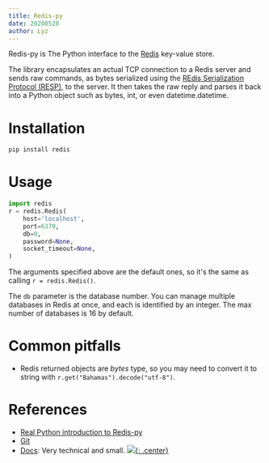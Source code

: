 ```yaml
---
title: Redis-py
date: 20200528
author: Lyz
---
```


Redis-py is The Python interface to the [Redis](redis.md) key-value store.

The library encapsulates an actual TCP connection to a Redis server and sends
raw commands, as bytes serialized using the [REdis Serialization Protocol
(RESP)](https://redis.io/topics/protocol), to the server. It then takes the raw
reply and parses it back into a Python object such as bytes, int, or even
datetime.datetime.

# Installation

```bash
pip install redis
```

# Usage

```python
import redis
r = redis.Redis(
    host='localhost',
    port=6379,
    db=0,
    password=None,
    socket_timeout=None,
)
```

The arguments specified above are the default ones, so it's the same as calling
`r = redis.Redis()`.

The `db` parameter is the database number. You can manage multiple databases in
Redis at once, and each is identified by an integer. The max number of databases
is 16 by default.

# Common pitfalls

* Redis returned objects are *bytes* type, so you may need to convert it to
    string with `r.get("Bahamas").decode("utf-8")`.


# References

* [Real Python introduction to Redis-py](https://realpython.com/python-redis/)
* [Git](https://github.com/andymccurdy/redis-py)
* [Docs](https://redis-py.readthedocs.io/en/stable/#): Very technical and small.
[![](not-by-ai.svg){: .center}](https://notbyai.fyi)
